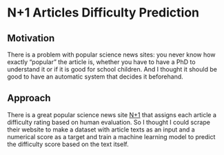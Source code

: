 # N+1 Articles Difficulty Prediction
## Motivation

There is a problem with popular science news sites: you never know how exactly “popular” the article is, whether you have to have a PhD to understand it or if it is good for school children. And I thought it should be good to have an automatic system that decides it beforehand.



## Approach

There is a great popular science news site [N+1](https://nplus1.ru/) that assigns each article a difficulty rating based on human evaluation. So I thought I could scrape their website to make a dataset with article texts as an input and a numerical score as a target and train a machine learning model to predict the difficulty score based on the text itself.

